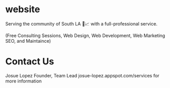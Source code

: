 # website
Serving the community of South LA 🌃📈
with a full-professional service. 

(Free Consulting Sessions, Web Design, Web Development, Web Marketing SEO, and Maintaince)

# Contact Us 
Josue Lopez
Founder, Team Lead
josue-lopez.appspot.com/services for more information



